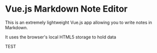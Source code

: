 # Vue.js Markdown Note Editor
This is an extremely lightweight Vue.js app allowing you to write notes in Markdown.

It uses the browser's local HTML5 storage to hold data 

TEST